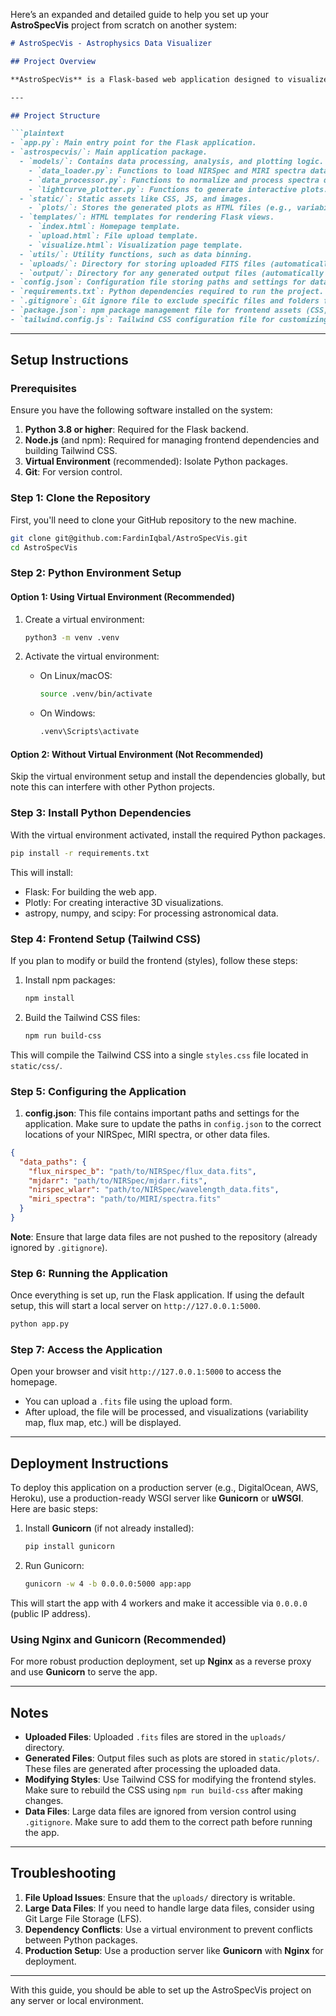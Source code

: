Here’s an expanded and detailed guide to help you set up your **AstroSpecVis** project from scratch on another system:

```markdown
# AstroSpecVis - Astrophysics Data Visualizer

## Project Overview

**AstroSpecVis** is a Flask-based web application designed to visualize astrophysics data (such as spectra from NIRSpec and MIRI instruments) using interactive 3D plots. The project combines Python for backend data processing and Plotly for visualization with a Tailwind CSS-powered frontend.

---

## Project Structure

```plaintext
- `app.py`: Main entry point for the Flask application.
- `astrospecvis/`: Main application package.
  - `models/`: Contains data processing, analysis, and plotting logic.
    - `data_loader.py`: Functions to load NIRSpec and MIRI spectra data.
    - `data_processor.py`: Functions to normalize and process spectra data.
    - `lightcurve_plotter.py`: Functions to generate interactive plots.
  - `static/`: Static assets like CSS, JS, and images.
    - `plots/`: Stores the generated plots as HTML files (e.g., variability maps, flux maps).
  - `templates/`: HTML templates for rendering Flask views.
    - `index.html`: Homepage template.
    - `upload.html`: File upload template.
    - `visualize.html`: Visualization page template.
  - `utils/`: Utility functions, such as data binning.
  - `uploads/`: Directory for storing uploaded FITS files (automatically created, ignored in `.gitignore`).
  - `output/`: Directory for any generated output files (automatically created, ignored in `.gitignore`).
- `config.json`: Configuration file storing paths and settings for data and files.
- `requirements.txt`: Python dependencies required to run the project.
- `.gitignore`: Git ignore file to exclude specific files and folders from version control.
- `package.json`: npm package management file for frontend assets (CSS, JS).
- `tailwind.config.js`: Tailwind CSS configuration file for customizing the styling of the frontend.
```

---

## Setup Instructions

### Prerequisites

Ensure you have the following software installed on the system:

1. **Python 3.8 or higher**: Required for the Flask backend.
2. **Node.js** (and npm): Required for managing frontend dependencies and building Tailwind CSS.
3. **Virtual Environment** (recommended): Isolate Python packages.
4. **Git**: For version control.

### Step 1: Clone the Repository

First, you'll need to clone your GitHub repository to the new machine.

```bash
git clone git@github.com:FardinIqbal/AstroSpecVis.git
cd AstroSpecVis
```

### Step 2: Python Environment Setup

#### Option 1: Using Virtual Environment (Recommended)

1. Create a virtual environment:

   ```bash
   python3 -m venv .venv
   ```

2. Activate the virtual environment:

   - On Linux/macOS:
     ```bash
     source .venv/bin/activate
     ```
   - On Windows:
     ```bash
     .venv\Scripts\activate
     ```

#### Option 2: Without Virtual Environment (Not Recommended)

Skip the virtual environment setup and install the dependencies globally, but note this can interfere with other Python projects.

### Step 3: Install Python Dependencies

With the virtual environment activated, install the required Python packages.

```bash
pip install -r requirements.txt
```

This will install:

- Flask: For building the web app.
- Plotly: For creating interactive 3D visualizations.
- astropy, numpy, and scipy: For processing astronomical data.

### Step 4: Frontend Setup (Tailwind CSS)

If you plan to modify or build the frontend (styles), follow these steps:

1. Install npm packages:

   ```bash
   npm install
   ```

2. Build the Tailwind CSS files:

   ```bash
   npm run build-css
   ```

This will compile the Tailwind CSS into a single `styles.css` file located in `static/css/`.

### Step 5: Configuring the Application

1. **config.json**: This file contains important paths and settings for the application. Make sure to update the paths in `config.json` to the correct locations of your NIRSpec, MIRI spectra, or other data files.

```json
{
  "data_paths": {
    "flux_nirspec_b": "path/to/NIRSpec/flux_data.fits",
    "mjdarr": "path/to/NIRSpec/mjdarr.fits",
    "nirspec_wlarr": "path/to/NIRSpec/wavelength_data.fits",
    "miri_spectra": "path/to/MIRI/spectra.fits"
  }
}
```

**Note**: Ensure that large data files are not pushed to the repository (already ignored by `.gitignore`).

### Step 6: Running the Application

Once everything is set up, run the Flask application. If using the default setup, this will start a local server on `http://127.0.0.1:5000`.

```bash
python app.py
```

### Step 7: Access the Application

Open your browser and visit `http://127.0.0.1:5000` to access the homepage.

- You can upload a `.fits` file using the upload form.
- After upload, the file will be processed, and visualizations (variability map, flux map, etc.) will be displayed.

---

## Deployment Instructions

To deploy this application on a production server (e.g., DigitalOcean, AWS, Heroku), use a production-ready WSGI server like **Gunicorn** or **uWSGI**. Here are basic steps:

1. Install **Gunicorn** (if not already installed):
   ```bash
   pip install gunicorn
   ```

2. Run Gunicorn:
   ```bash
   gunicorn -w 4 -b 0.0.0.0:5000 app:app
   ```

This will start the app with 4 workers and make it accessible via `0.0.0.0` (public IP address).

### Using Nginx and Gunicorn (Recommended)

For more robust production deployment, set up **Nginx** as a reverse proxy and use **Gunicorn** to serve the app.

---

## Notes

- **Uploaded Files**: Uploaded `.fits` files are stored in the `uploads/` directory.
- **Generated Files**: Output files such as plots are stored in `static/plots/`. These files are generated after processing the uploaded data.
- **Modifying Styles**: Use Tailwind CSS for modifying the frontend styles. Make sure to rebuild the CSS using `npm run build-css` after making changes.
- **Data Files**: Large data files are ignored from version control using `.gitignore`. Make sure to add them to the correct path before running the app.

---

## Troubleshooting

1. **File Upload Issues**: Ensure that the `uploads/` directory is writable.
2. **Large Data Files**: If you need to handle large data files, consider using Git Large File Storage (LFS).
3. **Dependency Conflicts**: Use a virtual environment to prevent conflicts between Python packages.
4. **Production Setup**: Use a production server like **Gunicorn** with **Nginx** for deployment.

---

With this guide, you should be able to set up the AstroSpecVis project on any server or local environment.
```
